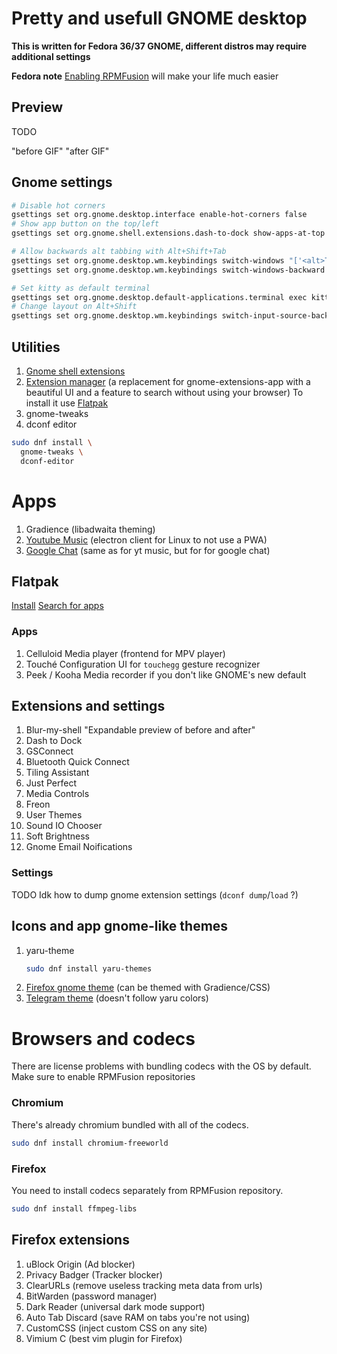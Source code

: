 # Pretty and usefull GNOME desktop

**This is written for Fedora 36/37 GNOME, different distros may require additional settings**

**Fedora note**
[Enabling RPMFusion](https://docs.fedoraproject.org/en-US/quick-docs/setup_rpmfusion/#proc_enabling-the-rpmfusion-repositories-using-command-line-utilities_enabling-the-rpmfusion-repositories) will make your life much easier

## Preview

TODO

"before GIF"
"after GIF"

## Gnome settings

```bash
# Disable hot corners
gsettings set org.gnome.desktop.interface enable-hot-corners false
# Show app button on the top/left
gsettings set org.gnome.shell.extensions.dash-to-dock show-apps-at-top true

# Allow backwards alt tabbing with Alt+Shift+Tab
gsettings set org.gnome.desktop.wm.keybindings switch-windows "['<alt>Tab']"
gsettings set org.gnome.desktop.wm.keybindings switch-windows-backward "['<alt><shift>Tab']"

# Set kitty as default terminal
gsettings set org.gnome.desktop.default-applications.terminal exec kitty
# Change layout on Alt+Shift
gsettings set org.gnome.desktop.wm.keybindings switch-input-source-backward "['<Alt>Shift_L']" >> /etc/profile
```

## Utilities

1. [Gnome shell extensions](https://wiki.gnome.org/action/show/Projects/GnomeShellIntegration/Installation?action=show&redirect=Projects%2FGnomeShellIntegrationForChrome%2FInstallation)
2. [Extension manager](https://github.com/mjakeman/extension-manager) (a replacement for gnome-extensions-app with a beautiful UI and a feature to search without using your browser)
   To install it use [Flatpak](#Flatpak)
3. gnome-tweaks
4. dconf editor

```bash
sudo dnf install \
  gnome-tweaks \
  dconf-editor
```

# Apps

1. Gradience (libadwaita theming)
2. [Youtube Music](https://github.com/th-ch/youtube-music) (electron client for Linux to not use a PWA)
3. [Google Chat](https://github.com/ankurk91/google-chat-electron) (same as for yt music, but for for google chat)

## Flatpak

[Install]()
[Search for apps]()

### Apps

1. Celluloid
   Media player (frontend for MPV player)
2. Touché
   Configuration UI for `touchegg` gesture recognizer
3. Peek / Kooha
   Media recorder if you don't like GNOME's new default

## Extensions and settings

1. Blur-my-shell
   "Expandable preview of before and after"
2. Dash to Dock
3. GSConnect
4. Bluetooth Quick Connect
5. Tiling Assistant
6. Just Perfect
7. Media Controls
8. Freon
9. User Themes
10. Sound IO Chooser
11. Soft Brightness
13. Gnome Email Noifications

### Settings

TODO
Idk how to dump gnome extension settings (`dconf dump`/`load` ?)

## Icons and app gnome-like themes

1. yaru-theme
   ```bash
   sudo dnf install yaru-themes
   ```
2. [Firefox gnome theme](https://github.com/rafaelmardojai/firefox-gnome-theme) (can be themed with Gradience/CSS)
3. [Telegram theme](https://github.com/Fenimoure/Telegram-Adwaita-Dark-theme) (doesn't follow yaru colors)

# Browsers and codecs

There are license problems with bundling codecs with the OS by default. Make sure to enable RPMFusion repositories

### Chromium

There's already chromium bundled with all of the codecs.

```bash
sudo dnf install chromium-freeworld
```

### Firefox

You need to install codecs separately from RPMFusion repository.

```bash
sudo dnf install ffmpeg-libs
```

## Firefox extensions

1. uBlock Origin (Ad blocker)
2. Privacy Badger (Tracker blocker)
3. ClearURLs (remove useless tracking meta data from urls)
4. BitWarden (password manager)
6. Dark Reader (universal dark mode support)
7. Auto Tab Discard (save RAM on tabs you're not using)
8. CustomCSS (inject custom CSS on any site)
9. Vimium C (best vim plugin for Firefox)

